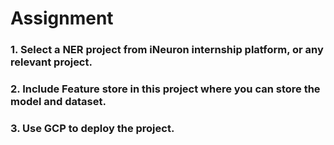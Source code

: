# Assignment

### 1. Select a NER project from iNeuron internship platform, or any relevant project.

### 2. Include Feature store in this project where you can store the model and dataset.

### 3. Use GCP to deploy the project.